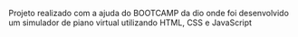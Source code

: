 Projeto realizado com a ajuda do BOOTCAMP da dio onde foi desenvolvido um simulador de piano virtual
utilizando HTML, CSS e JavaScript
